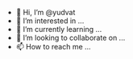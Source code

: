 - 👋 Hi, I’m @yudvat
- 👀 I’m interested in ...
- 🌱 I’m currently learning ...
- 💞️ I’m looking to collaborate on ...
- 📫 How to reach me ...

<!---
yudvat/yudvat is a ✨ special ✨ repository because its `README.md` (this file) appears on your GitHub profile.
You can click the Preview link to take a look at your changes.
--->
